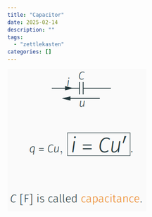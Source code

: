 ```yaml
---
title: "Capacitor"
date: 2025-02-14
description: ""
tags: 
  - "zettlekasten"
categories: []
---
```


![Pasted image 20221027204225](../attachments/Pasted%20image%2020221027204225.png)